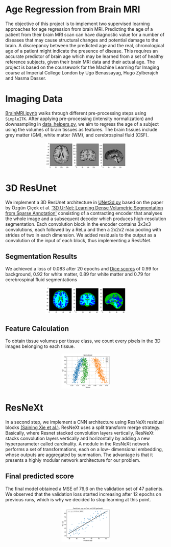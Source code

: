 # Age Regression from Brain MRI
The objective of this project is to implement two supervised learning approaches for age regression from brain MRI. Predicting the age of a patient from their brain MRI scan can have diagnostic value for a number of diseases that may cause structural changes and potential damage to the brain. A discrepancy between the predicted age and the real, chronological age of a patient might indicate the presence of disease. This requires an accurate predictor of brain age which may be learned from a set of healthy reference subjects, given their brain MRI data and their actual age. The project is based on the coursework for the Machine Learning for Imaging course at Imperial College London by Ugo Benassayag, Hugo Zylberajch and Nasma Dasser.

# Imaging Data 
[BrainMRI.ipynb](https://github.com/Nasmasim/brainMRI/blob/main/BrainMRI.ipynb) walks through different pre-processing steps using ```SimpleITK```. After applying pre-processing (intensity normalization) and downsampling in [data_helpers.py](https://github.com/Nasmasim/brainMRI/blob/main/utils/data_helpers.py), we aim to regress the age of a subject using the volumes of brain tissues as features. The brain tissues include grey matter (GM), white matter (WM), and cerebrospinal fluid (CSF).

<p align="center">
<img src=https://github.com/Nasmasim/brainMRI/blob/main/images/MRI_images_preprocessed.png width="50%">
</p>

# 3D ResUnet
We implement a 3D ResUnet architecture in [UNet3d.py](https://github.com/Nasmasim/brainMRI/blob/main/UNet3d.py) based on the paper by Özgün Çiçek et al. ['3D U-Net: Learning Dense Volumetric Segmentation from Sparse Annotation'](https://arxiv.org/abs/1606.06650) consisting of a contracting encoder that analyses the whole image and a subsequent decoder which produces high-resolution segmentation. Each convolution block in the encoder contains 3x3x3 convolutions, each followed by a ReLu and then a 2x2x2 max pooling with strides of two in each dimension. We added residuals to the output as a convolution of the input of each block, thus implementing a ResUNet. 
## Segmentation Results 
We achieved a loss of 0.083 after 20 epochs and [Dice scores](https://github.com/Nasmasim/brainMRI/blob/main/images/3dUnet_dice.png) of 0.99 for background, 0.92 for white matter, 0.89 for white matter and 0.79 for cerebrospinal fluid segmentations 
<p align="center">
<img src=https://github.com/Nasmasim/brainMRI/blob/main/images/3dUnet_result.png width="50%">
</p>

## Feature Calculation
To obtain tissue volumes per tissue class, we count every pixels in the 3D images belonging to each tissue.
<p align="center">
<img src=https://github.com/Nasmasim/brainMRI/blob/main/images/normalised_brain.png width="30%">
</p>

# ResNeXt
In a second step, we implement a CNN architecture using ResNeXt residual blocks [(Saining Xie et al.)](https://arxiv.org/abs/1611.05431). ResNeXt uses a split transform merge strategy. Basically, where Resnet stacked convolution layers vertically, ResNeXt stacks convolution layers vertically and horizontally by adding a new hyperparameter called cardinality. A module in the ResNeXt network performs a set of transformations, each on a low- dimensional embedding, whose outputs are aggregated by summation. The advantage is that it presents a highly modular network architecture for our problem.
## Final predicted score
The final model obtained a MSE of 79,6 on the validation set of 47 patients. We observed that the validation loss started increasing after 12 epochs on previous runs, which is why we decided to stop learning at this point.
<p align="center">
<img src=https://github.com/Nasmasim/brainMRI/blob/main/images/ResNext_result.png width="30%">
</p>





